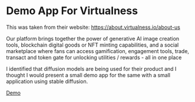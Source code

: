 # Demo App For Virtualness
This was taken from their website: https://about.virtualness.io/about-us

Our platform brings together the power of generative AI image creation tools, blockchain digital goods or NFT minting capabilities, and a social marketplace where fans can access gamification, engagement tools, trade, transact and token gate for unlocking utilities / rewards - all in one place

I identified that diffusion models are being used for their product and I thought I would present a small demo app for the same with a small application using stable diffusion. 


[Demo](https://github.com/rohanchhabria/text2image/assets/58826613/74a28d35-45c8-4c75-b916-aa2b396c78e3)
